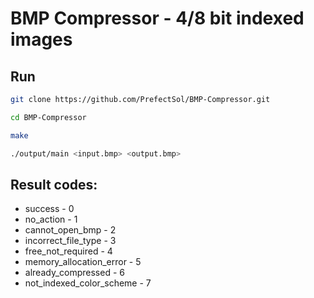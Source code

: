 # BMP Compressor - 4/8 bit indexed images

## Run

```bash
git clone https://github.com/PrefectSol/BMP-Compressor.git

cd BMP-Compressor

make

./output/main <input.bmp> <output.bmp>
```

## Result codes:

- success - 0
- no_action - 1
- cannot_open_bmp - 2
- incorrect_file_type - 3
- free_not_required - 4
- memory_allocation_error - 5
- already_compressed - 6
- not_indexed_color_scheme - 7
